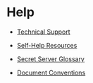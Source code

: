 [title]: # "Help"
[tags]: # "Help"
[priority]: # "200"

# Help

* [Technical Support](technical-support/index.md)

* [Self-Help Resources](self-help-resources/index.md)

* [Secret Server Glossary](secret-server-glossary/index.md)

* [Document Conventions](document-conventions/index.md)

